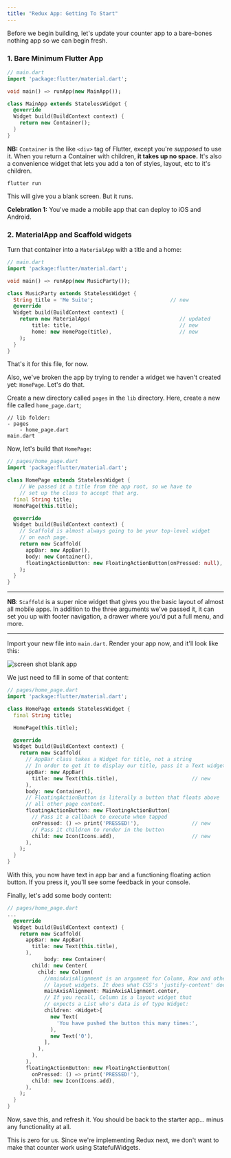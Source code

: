 ```yaml
---
title: "Redux App: Getting To Start"
---
```


Before we begin building, let's update your counter app to a bare-bones nothing app so we can begin fresh.

### 1. Bare Minimum Flutter App

```dart
// main.dart
import 'package:flutter/material.dart';

void main() => runApp(new MainApp());

class MainApp extends StatelessWidget {
  @override
  Widget build(BuildContext context) {
    return new Container();
  }
}
```

**NB:** `Container` is the like `<div>` tag of Flutter, except you're _supposed_ to use it. When you return a Container with children, **it takes up no space.** It's also a convenience widget that lets you add a ton of styles, layout, etc to it's children.

`flutter run`

This will give you a blank screen. But it runs.

**Celebration 1:** You've made a mobile app that can deploy to iOS and Android.

### 2. MaterialApp and Scaffold widgets

Turn that container into a `MaterialApp` with a title and a home:

```dart
// main.dart
import 'package:flutter/material.dart';

void main() => runApp(new MusicParty());

class MusicParty extends StatelessWidget {
  String title = 'Me Suite';                         // new
  @override
  Widget build(BuildContext context) {
    return new MaterialApp(                             // updated
        title: title,                                   // new
        home: new HomePage(title),                      // new
    );
  }
}
```

That's it for this file, for now.

Also, we've broken the app by trying to render a widget we haven't created yet: `HomePage`. Let's do that.

Create a new directory called `pages` in the `lib` directory. Here, create a new file called `home_page.dart`;

```
// lib folder:
- pages
    - home_page.dart
main.dart
```

Now, let's build that `HomePage`:

```dart
// pages/home_page.dart
import 'package:flutter/material.dart';

class HomePage extends StatelessWidget {
    // We passed it a title from the app root, so we have to
    // set up the class to accept that arg.
  final String title;
  HomePage(this.title);

  @override
  Widget build(BuildContext context) {
    // Scaffold is almost always going to be your top-level widget
    // on each page.
    return new Scaffold(
      appBar: new AppBar(),
      body: new Container(),
      floatingActionButton: new FloatingActionButton(onPressed: null),
    );
  }
}
```

---

**NB**: `Scaffold` is a super nice widget that gives you the basic layout of almost all mobile apps. In addition to the three arguments we've passed it, it can set you up with footer navigation, a drawer where you'd put a full menu, and more.

---

Import your new file into `main.dart`. Render your app now, and it'll look like this:

![screen shot blank app](http://res.cloudinary.com/ericwindmill/image/upload/c_scale,w_300/v1520028940/flutter_by_example/Simulator_Screen_Shot_-_iPhone_X_-_2018-03-02_at_14.11.41.png)

We just need to fill in some of that content:

```dart
// pages/home_page.dart
import 'package:flutter/material.dart';

class HomePage extends StatelessWidget {
  final String title;

  HomePage(this.title);

  @override
  Widget build(BuildContext context) {
    return new Scaffold(
      // AppBar class takes a Widget for title, not a string
      // In order to get it to display our title, pass it a Text widget
      appBar: new AppBar(
        title: new Text(this.title),                        // new
      ),
      body: new Container(),
      // FloatingActionButton is literally a button that floats above
      // all other page content.
      floatingActionButton: new FloatingActionButton(
        // Pass it a callback to execute when tapped
        onPressed: () => print('PRESSED!'),                 // new
        // Pass it children to render in the button
        child: new Icon(Icons.add),                         // new
      ),
    );
  }
}
```

With this, you now have text in app bar and a functioning floating action button. If you press it, you'll see some feedback in your console.

Finally, let's add some body content:

```dart
// pages/home_page.dart
...
  @override
  Widget build(BuildContext context) {
    return new Scaffold(
      appBar: new AppBar(
        title: new Text(this.title),
      ),
			body: new Container(
        child: new Center(
          child: new Column(
            //mainAxisAlignment is an argument for Column, Row and other
            // layout widgets. It does what CSS's 'justify-content' does
            mainAxisAlignment: MainAxisAlignment.center,
            // If you recall, Column is a layout widget that
            // expects a List who's data is of type Widget:
            children: <Widget>[
              new Text(
                'You have pushed the button this many times:',
              ),
              new Text('0'),
            ],
          ),
        ),
      ),
      floatingActionButton: new FloatingActionButton(
        onPressed: () => print('PRESSED!'),
        child: new Icon(Icons.add),
      ),
    );
  }
}
```

Now, save this, and refresh it. You should be back to the starter app... minus any functionality at all.

This is zero for us. Since we're implementing Redux next, we don't want to make that counter work using StatefulWidgets.
